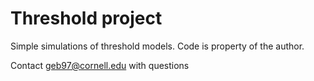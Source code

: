 # Threshold project

Simple simulations of threshold models. Code is property of the author.

Contact geb97@cornell.edu with questions
